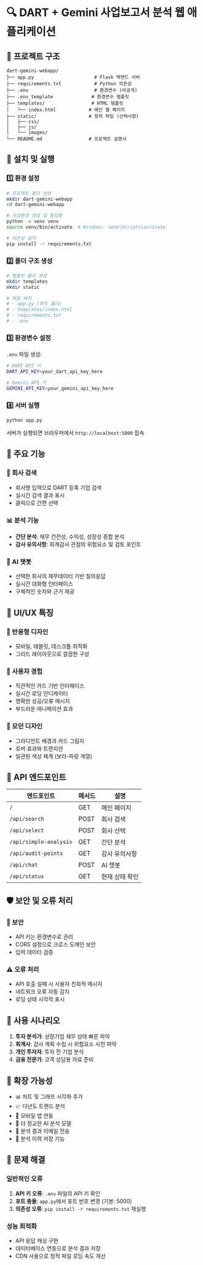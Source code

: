 # 🔍 DART + Gemini 사업보고서 분석 웹 애플리케이션

## 📁 프로젝트 구조

```
dart-gemini-webapp/
├── app.py                      # Flask 백엔드 서버
├── requirements.txt            # Python 의존성
├── .env                        # 환경변수 (비공개)
├── .env_template              # 환경변수 템플릿
├── templates/                 # HTML 템플릿
│   └── index.html            # 메인 웹 페이지
├── static/                   # 정적 파일 (선택사항)
│   ├── css/
│   ├── js/
│   └── images/
└── README.md                 # 프로젝트 설명서
```

## 🚀 설치 및 실행

### 1️⃣ 환경 설정

```bash
# 프로젝트 폴더 생성
mkdir dart-gemini-webapp
cd dart-gemini-webapp

# 가상환경 생성 및 활성화
python -m venv venv
source venv/bin/activate  # Windows: venv\Scripts\activate

# 의존성 설치
pip install -r requirements.txt
```

### 2️⃣ 폴더 구조 생성

```bash
# 템플릿 폴더 생성
mkdir templates
mkdir static

# 파일 배치
# - app.py (루트 폴더)
# - templates/index.html
# - requirements.txt
# - .env
```

### 3️⃣ 환경변수 설정

`.env` 파일 생성:
```bash
# DART API 키
DART_API_KEY=your_dart_api_key_here

# Gemini API 키
GEMINI_API_KEY=your_gemini_api_key_here
```

### 4️⃣ 서버 실행

```bash
python app.py
```

서버가 실행되면 브라우저에서 `http://localhost:5000` 접속

## 🌟 주요 기능

### 🏢 회사 검색
- 회사명 입력으로 DART 등록 기업 검색
- 실시간 검색 결과 표시
- 클릭으로 간편 선택

### 📊 분석 기능
- **간단 분석**: 재무 건전성, 수익성, 성장성 종합 분석
- **감사 유의사항**: 회계감사 관점의 위험요소 및 검토 포인트

### 🤖 AI 챗봇
- 선택한 회사의 재무데이터 기반 질의응답
- 실시간 대화형 인터페이스
- 구체적인 숫자와 근거 제공

## 🎨 UI/UX 특징

### 📱 반응형 디자인
- 모바일, 태블릿, 데스크톱 최적화
- 그리드 레이아웃으로 깔끔한 구성

### 🎯 사용자 경험
- 직관적인 카드 기반 인터페이스
- 실시간 로딩 인디케이터
- 명확한 성공/오류 메시지
- 부드러운 애니메이션 효과

### 🎨 모던 디자인
- 그라디언트 배경과 카드 그림자
- 호버 효과와 트랜지션
- 일관된 색상 체계 (보라-파랑 계열)

## 🔧 API 엔드포인트

| 엔드포인트 | 메서드 | 설명 |
|-----------|--------|------|
| `/` | GET | 메인 페이지 |
| `/api/search` | POST | 회사 검색 |
| `/api/select` | POST | 회사 선택 |
| `/api/simple-analysis` | GET | 간단 분석 |
| `/api/audit-points` | GET | 감사 유의사항 |
| `/api/chat` | POST | AI 챗봇 |
| `/api/status` | GET | 현재 상태 확인 |

## 🛡 보안 및 오류 처리

### 🔐 보안
- API 키는 환경변수로 관리
- CORS 설정으로 크로스 도메인 보안
- 입력 데이터 검증

### ⚠️ 오류 처리
- API 호출 실패 시 사용자 친화적 메시지
- 네트워크 오류 자동 감지
- 로딩 상태 시각적 표시

## 🎯 사용 시나리오

1. **투자 분석가**: 상장기업 재무 상태 빠른 파악
2. **회계사**: 감사 계획 수립 시 위험요소 사전 파악  
3. **개인 투자자**: 투자 전 기업 분석
4. **금융 전문가**: 고객 상담용 자료 준비

## 🔄 확장 가능성

- 📊 차트 및 그래프 시각화 추가
- 📈 다년도 트렌드 분석
- 📱 모바일 앱 연동
- 🤖 더 정교한 AI 분석 모델
- 📧 분석 결과 이메일 전송
- 💾 분석 이력 저장 기능

## 🐛 문제 해결

### 일반적인 오류
1. **API 키 오류**: `.env` 파일의 API 키 확인
2. **포트 충돌**: `app.py`에서 포트 번호 변경 (기본: 5000)
3. **의존성 오류**: `pip install -r requirements.txt` 재실행

### 성능 최적화
- API 응답 캐싱 구현
- 데이터베이스 연동으로 분석 결과 저장
- CDN 사용으로 정적 파일 로딩 속도 개선
